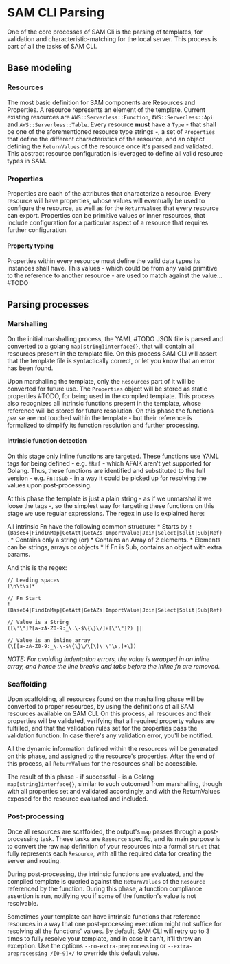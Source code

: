 # SAM CLI Parsing

One of the core processes of SAM Cli is the parsing of templates, for validation and characteristic-matching for the local server. This process is part of all the tasks of SAM CLI.

## Base modeling

### Resources

The most basic definition for SAM components are Resources and Properties. A resource represents an element of the template. Current existing resources are `AWS::Serverless::Function`, `AWS::Serverless::Api` and `AWS::Serverless::Table`. Every resource **must** have a `Type` - that shall be one of the aforementioned resource type strings -, a set of `Properties` that define the different characteristics of the resource, and an object defining the `ReturnValues` of the resource once it's parsed and validated. This abstract resource configuration is leveraged to define all valid resource types in SAM. 

### Properties

Properties are each of the attributes that characterize a resource. Every resource will have properties, whose values will eventually be used to configure the resource, as well as for the `ReturnValues` that every resource can export. Properties can be primitive values or inner resources, that include configuration for a particular aspect of a resource that requires further configuration. 

#### Property typing

Properties within every resource must define the valid data types its instances shall have. This values - which could be from any valid primitive to the reference to another resource - are used to match against the value... #TODO

## Parsing processes

### Marshalling

On the initial marshalling process, the YAML #TODO JSON file is parsed and converted to a golang `map[string]interface{}`, that will contain all resources present in the template file. On this process SAM CLI will assert that the template file is syntactically correct, or let you know that an error has been found.

Upon marshalling the template, only the `Resources` part of it will be converted for future use. The `Properties` object will be stored as static properties #TODO, for being used in the compiled template. This process also recognizes all intrinsic functions present in the template, whose reference will be stored for future resolution. On this phase the functions _per se_ are not touched within the template - but their reference is formalized to simplify its function resolution and further processing.


#### Intrinsic function detection

On this stage only inline functions are targeted. These functions use YAML tags for being defined - e.g. `!Ref` - which AFAIK aren't yet supported for Golang. Thus, these functions are identified and substituted to the full version - e.g. `Fn::Sub` - in a way it could be picked up for resolving the values upon post-processing.

At this phase the template is just a plain string - as if we unmarshal it we loose the tags -, so the simplest way for targeting these functions on this stage we use regular expressions. The regex in use is explained here:

All intrinsic Fn have the following common structure:
    * Starts by `!(Base64|FindInMap|GetAtt|GetAZs|ImportValue|Join|Select|Split|Sub|Ref)`.
    * Contains only a string (or)
    * Contains an Array of 2 elements.
        * Elements can be strings, arrays or objects
        * If Fn is Sub, contains an object with extra params.

And this is the regex:

```
// Leading spaces
[\n\t\s]*

// Fn Start
!(Base64|FindInMap|GetAtt|GetAZs|ImportValue|Join|Select|Split|Sub|Ref) 

// Value is a String
([\'\"]?[a-zA-Z0-9:_\.\-$\{\}\/]+[\'\"]?) ||

// Value is an inline array
(\[[a-zA-Z0-9:_\.\-$\{\}\/\[\]\'\"\s,]+\])

```

_NOTE: For avoiding indentation errors, the value is wrapped in an inline array, and hence the line breaks and tabs before the inline fn are removed._

### Scaffolding

Upon scaffolding, all resources found on the mashalling phase will be converted to proper resources, by using the definitions of all SAM resources available on SAM CLI. On this process, all resources and their properties will be validated, verifying that all required property values are fulfilled, and that the validation rules set for the properties pass the validation function. In case there's any validation error, you'll be notified. 

All the dynamic information defined within the resources will be generated on this phase, and assigned to the resource's properties. After the end of this process, all `ReturnValues` for the resources shall be accessible.

The result of this phase - if successful - is a Golang `map[string]interface{}`, similar to such outcomed from marshalling, though with all properties set and validated accordingly, and with the ReturnValues exposed for the resource evaluated and included.

### Post-processing

Once all resources are scaffolded, the output's `map` passes through a post-processing task. These tasks are `Resource` specific, and its main purpose is to convert the raw `map` definition of your resources into a formal `struct` that fully represents each `Resource`, with all the required data for creating the server and routing.

During post-processing, the intrinsic functions are evaluated, and the compiled template is queried against the `ReturnValues` of the `Resource` referenced by the function. During this phase, a function compliance assertion is run, notifying you if some of the function's value is not resolvable. 

Sometimes your template can have intrinsic functions that reference resources in a way that one post-processing execution might not suffice for resolving all the functions' values. By default, SAM CLI will retry up to 3 times to fully resolve your template, and in case it can't, it'll throw an exception. Use the options `--no-extra-preprocessing` or `--extra-preprocessing /[0-9]+/` to override this default value.

